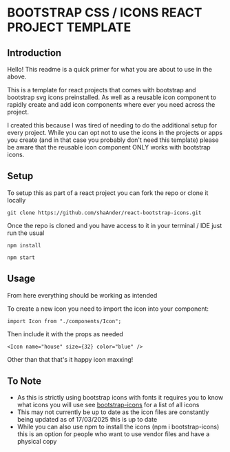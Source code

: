 # BOOTSTRAP CSS / ICONS REACT PROJECT TEMPLATE

## Introduction

Hello! This readme is a quick primer for what you are about to use in the above.

This is a template for react projects that comes with bootstrap and bootstrap svg icons preinstalled. As well as a reusable icon component to rapidly create and add icon components where ever you need across the project. 

I created this because I was tired of needing to do the additional setup for every project. While you can opt not to use the icons in the projects or apps you create (and in that case you probably don't need this template)
please be aware that the reusable icon component ONLY works with bootstrap icons. 

## Setup

To setup this as part of a react project you can fork the repo or clone it locally

```
git clone https://github.com/shaAnder/react-bootstrap-icons.git
```

Once the repo is cloned and you have access to it in your terminal / IDE just run the usual

```
npm install

npm start
```

## Usage

From here everything should be working as intended

To create a new icon you need to import the icon into your component:

```
import Icon from "./components/Icon";
```

Then include it with the props as needed

```
<Icon name="house" size={32} color="blue" />
```

Other than that that's it happy icon maxxing!

## To Note

- As this is strictly using bootstrap icons with fonts it requires you to know what icons you will use see [bootstrap-icons](https://icons.getbootstrap.com) for a list of all icons
- This may not currently be up to date as the icon files are constantly being updated as of 17/03/2025 this is up to date
- While you can also use npm to install the icons (npm i bootstrap-icons) this is an option for people who want to use vendor files and have a physical copy

